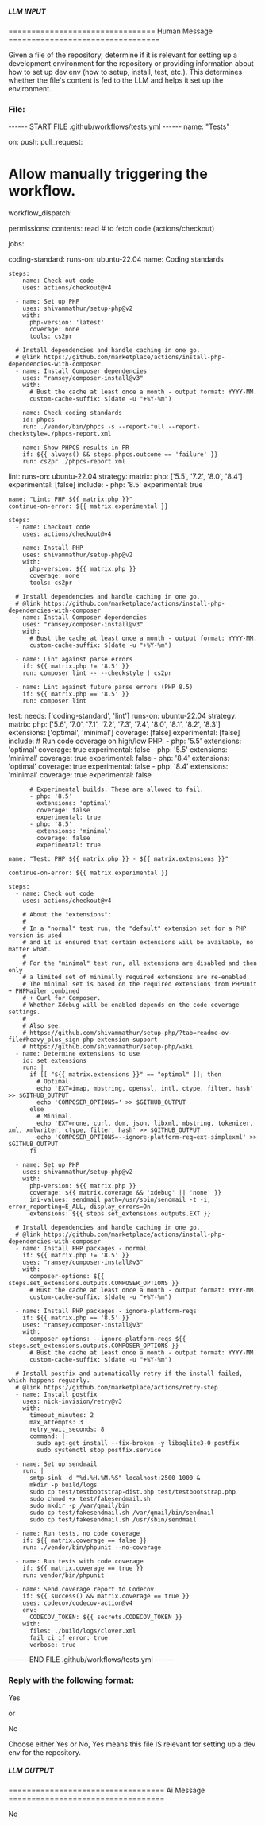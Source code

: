 ##### LLM INPUT #####
================================ Human Message =================================

Given a file of the repository, determine if it is relevant for setting up a development environment for the repository or providing information about how to set up dev env (how to setup, install, test, etc.). This determines whether the file's content is fed to the LLM and helps it set up the environment.

### File:
------ START FILE .github/workflows/tests.yml ------
name: "Tests"

on:
  push:
  pull_request:
  # Allow manually triggering the workflow.
  workflow_dispatch:

permissions:
  contents: read # to fetch code (actions/checkout)

jobs:

  coding-standard:
    runs-on: ubuntu-22.04
    name: Coding standards

    steps:
      - name: Check out code
        uses: actions/checkout@v4

      - name: Set up PHP
        uses: shivammathur/setup-php@v2
        with:
          php-version: 'latest'
          coverage: none
          tools: cs2pr

      # Install dependencies and handle caching in one go.
      # @link https://github.com/marketplace/actions/install-php-dependencies-with-composer
      - name: Install Composer dependencies
        uses: "ramsey/composer-install@v3"
        with:
          # Bust the cache at least once a month - output format: YYYY-MM.
          custom-cache-suffix: $(date -u "+%Y-%m")

      - name: Check coding standards
        id: phpcs
        run: ./vendor/bin/phpcs -s --report-full --report-checkstyle=./phpcs-report.xml

      - name: Show PHPCS results in PR
        if: ${{ always() && steps.phpcs.outcome == 'failure' }}
        run: cs2pr ./phpcs-report.xml

  lint:
    runs-on: ubuntu-22.04
    strategy:
      matrix:
        php: ['5.5', '7.2', '8.0', '8.4']
        experimental: [false]
        include:
          - php: '8.5'
            experimental: true

    name: "Lint: PHP ${{ matrix.php }}"
    continue-on-error: ${{ matrix.experimental }}

    steps:
      - name: Checkout code
        uses: actions/checkout@v4

      - name: Install PHP
        uses: shivammathur/setup-php@v2
        with:
          php-version: ${{ matrix.php }}
          coverage: none
          tools: cs2pr

      # Install dependencies and handle caching in one go.
      # @link https://github.com/marketplace/actions/install-php-dependencies-with-composer
      - name: Install Composer dependencies
        uses: "ramsey/composer-install@v3"
        with:
          # Bust the cache at least once a month - output format: YYYY-MM.
          custom-cache-suffix: $(date -u "+%Y-%m")

      - name: Lint against parse errors
        if: ${{ matrix.php != '8.5' }}
        run: composer lint -- --checkstyle | cs2pr

      - name: Lint against future parse errors (PHP 8.5)
        if: ${{ matrix.php == '8.5' }}
        run: composer lint

  test:
    needs: ['coding-standard', 'lint']
    runs-on: ubuntu-22.04
    strategy:
      matrix:
        php: ['5.6', '7.0', '7.1', '7.2', '7.3', '7.4', '8.0', '8.1', '8.2', '8.3']
        extensions: ['optimal', 'minimal']
        coverage: [false]
        experimental: [false]
        include:
          # Run code coverage on high/low PHP.
          - php: '5.5'
            extensions: 'optimal'
            coverage: true
            experimental: false
          - php: '5.5'
            extensions: 'minimal'
            coverage: true
            experimental: false
          - php: '8.4'
            extensions: 'optimal'
            coverage: true
            experimental: false
          - php: '8.4'
            extensions: 'minimal'
            coverage: true
            experimental: false

          # Experimental builds. These are allowed to fail.
          - php: '8.5'
            extensions: 'optimal'
            coverage: false
            experimental: true
          - php: '8.5'
            extensions: 'minimal'
            coverage: false
            experimental: true

    name: "Test: PHP ${{ matrix.php }} - ${{ matrix.extensions }}"

    continue-on-error: ${{ matrix.experimental }}

    steps:
      - name: Check out code
        uses: actions/checkout@v4

        # About the "extensions":
        #
        # In a "normal" test run, the "default" extension set for a PHP version is used
        # and it is ensured that certain extensions will be available, no matter what.
        #
        # For the "minimal" test run, all extensions are disabled and then only
        # a limited set of minimally required extensions are re-enabled.
        # The minimal set is based on the required extensions from PHPUnit + PHPMailer combined
        # + Curl for Composer.
        # Whether Xdebug will be enabled depends on the code coverage settings.
        #
        # Also see:
        # https://github.com/shivammathur/setup-php/?tab=readme-ov-file#heavy_plus_sign-php-extension-support
        # https://github.com/shivammathur/setup-php/wiki
      - name: Determine extensions to use
        id: set_extensions
        run: |
          if [[ "${{ matrix.extensions }}" == "optimal" ]]; then
            # Optimal.
            echo 'EXT=imap, mbstring, openssl, intl, ctype, filter, hash' >> $GITHUB_OUTPUT
            echo 'COMPOSER_OPTIONS=' >> $GITHUB_OUTPUT
          else
            # Minimal.
            echo 'EXT=none, curl, dom, json, libxml, mbstring, tokenizer, xml, xmlwriter, ctype, filter, hash' >> $GITHUB_OUTPUT
            echo 'COMPOSER_OPTIONS=--ignore-platform-req=ext-simplexml' >> $GITHUB_OUTPUT
          fi

      - name: Set up PHP
        uses: shivammathur/setup-php@v2
        with:
          php-version: ${{ matrix.php }}
          coverage: ${{ matrix.coverage && 'xdebug' || 'none' }}
          ini-values: sendmail_path=/usr/sbin/sendmail -t -i, error_reporting=E_ALL, display_errors=On
          extensions: ${{ steps.set_extensions.outputs.EXT }}

      # Install dependencies and handle caching in one go.
      # @link https://github.com/marketplace/actions/install-php-dependencies-with-composer
      - name: Install PHP packages - normal
        if: ${{ matrix.php != '8.5' }}
        uses: "ramsey/composer-install@v3"
        with:
          composer-options: ${{ steps.set_extensions.outputs.COMPOSER_OPTIONS }}
          # Bust the cache at least once a month - output format: YYYY-MM.
          custom-cache-suffix: $(date -u "+%Y-%m")

      - name: Install PHP packages - ignore-platform-reqs
        if: ${{ matrix.php == '8.5' }}
        uses: "ramsey/composer-install@v3"
        with:
          composer-options: --ignore-platform-reqs ${{ steps.set_extensions.outputs.COMPOSER_OPTIONS }}
          # Bust the cache at least once a month - output format: YYYY-MM.
          custom-cache-suffix: $(date -u "+%Y-%m")

      # Install postfix and automatically retry if the install failed, which happens reguarly.
      # @link https://github.com/marketplace/actions/retry-step
      - name: Install postfix
        uses: nick-invision/retry@v3
        with:
          timeout_minutes: 2
          max_attempts: 3
          retry_wait_seconds: 8
          command: |
            sudo apt-get install --fix-broken -y libsqlite3-0 postfix
            sudo systemctl stop postfix.service

      - name: Set up sendmail
        run: |
          smtp-sink -d "%d.%H.%M.%S" localhost:2500 1000 &
          mkdir -p build/logs
          sudo cp test/testbootstrap-dist.php test/testbootstrap.php
          sudo chmod +x test/fakesendmail.sh
          sudo mkdir -p /var/qmail/bin
          sudo cp test/fakesendmail.sh /var/qmail/bin/sendmail
          sudo cp test/fakesendmail.sh /usr/sbin/sendmail

      - name: Run tests, no code coverage
        if: ${{ matrix.coverage == false }}
        run: ./vendor/bin/phpunit --no-coverage

      - name: Run tests with code coverage
        if: ${{ matrix.coverage == true }}
        run: vendor/bin/phpunit

      - name: Send coverage report to Codecov
        if: ${{ success() && matrix.coverage == true }}
        uses: codecov/codecov-action@v4
        env:
          CODECOV_TOKEN: ${{ secrets.CODECOV_TOKEN }}
        with:
          files: ./build/logs/clover.xml
          fail_ci_if_error: true
          verbose: true

------ END FILE .github/workflows/tests.yml ------

### Reply with the following format:

<rel>Yes</rel>

or

<rel>No</rel>

Choose either Yes or No, Yes means this file IS relevant for setting up a dev env for the repository.

##### LLM OUTPUT #####
================================== Ai Message ==================================

<rel>No</rel>